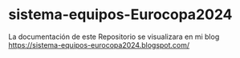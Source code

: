 # sistema-equipos-Eurocopa2024
La documentación de este Repositorio se visualizara en mi blog  https://sistema-equipos-eurocopa2024.blogspot.com/
